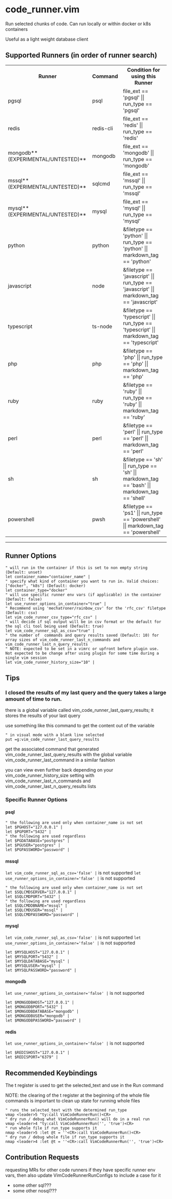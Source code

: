 # code_runner.vim

Run selected chunks of code. Can run locally or within docker or k8s containers

Useful as a light weight database client

## Supported Runners (in order of runner search)

<table style="width:100%">

  <tr>
    <th>Runner</th>
    <th>Command</th>
    <th>Condition for using this Runner</th>
  </tr>

  <tr>
    <td>pgsql</td>
    <td>psql</td>
    <td>file_ext == 'pgsql' || run_type == 'pgsql'</td>
  </tr>

  <tr>
    <td>redis</td>
    <td>redis-cli</td>
    <td>file_ext == 'redis' || run_type == 'redis'</td>
  </tr>

  <tr>
    <td>mongodb**(EXPERIMENTAL/UNTESTED)**</td>
    <td>mongodb</td>
    <td>file_ext == 'mongodb' || run_type == 'mongodb'</td>
  </tr>

  <tr>
    <td>mssql**(EXPERIMENTAL/UNTESTED)**</td>
    <td>sqlcmd</td>
    <td>file_ext == 'mssql' || run_type == 'mssql'</td>
  </tr>

  <tr>
    <td>mysql**(EXPERIMENTAL/UNTESTED)**</td>
    <td>mysql</td>
    <td>file_ext == 'mysql' || run_type == 'mysql'</td>
  </tr>

  <tr>
    <td>python</td>
    <td>python</td>
    <td>&filetype == 'python' || run_type == 'python' || markdown_tag == 'python'</td>
  </tr>

  <tr>
    <td>javascript</td>
    <td>node</td>
    <td>&filetype == 'javascript' || run_type == 'javascript' || markdown_tag == 'javascript'</td>
  </tr>

  <tr>
    <td>typescript</td>
    <td>ts-node</td>
    <td>&filetype == 'typescript' || run_type == 'typescript' || markdown_tag == 'typescript'</td>
  </tr>

  <tr>
    <td>php</td>
    <td>php</td>
    <td>&filetype == 'php' || run_type == 'php' || markdown_tag == 'php'</td>
  </tr>

  <tr>
    <td>ruby</td>
    <td>ruby</td>
    <td>&filetype == 'ruby' || run_type == 'ruby' || markdown_tag == 'ruby'</td>
  </tr>

  <tr>
    <td>perl</td>
    <td>perl</td>
    <td>&filetype == 'perl' || run_type == 'perl' || markdown_tag == 'perl'</td>
  </tr>

  <tr>
    <td>sh</td>
    <td>sh</td>
    <td>&filetype == 'sh' || run_type == 'sh' || markdown_tag == 'bash' || markdown_tag == 'shell'</td>
  </tr>

  <tr>
    <td>powershell</td>
    <td>pwsh</td>
    <td>&filetype == 'ps1' || run_type == 'powershell' || markdown_tag == 'powershell'</td>
  </tr>

</table>

---

## Runner Options

```vim
" will run in the container if this is set to non empty string (Default: unset)
let container_name="container_name" |
" specify what kind of container you want to run in. Valid choices: ["docker", "k8s"] (Default: docker)
let container_type="docker"
" will use specific runner env vars (if applicable) in the container (Default: false)
let use_runner_options_in_container="true" |
" Recommend using 'mechatroner/rainbow_csv' for the 'rfc_csv' filetype  (Default: csv)
let vim_code_runner_csv_type="rfc_csv" |
" will decide if sql output will be in csv format or the default for the sql cli tool being used (Default: true)
let vim_code_runner_sql_as_csv="true" |
" the number of  commands and query results saved (Default: 10) for array sizes of vim_code_runner_last_n_commands and vim_code_runner_last_n_query_results
" NOTE: expected to be set in a vimrc or upfront before plugin use. Not expected to be change after using plugin for some time during a single vim session
let vim_code_runner_history_size="10" |
```

## Tips

### I closed the results of my last query and the query takes a large amount of time to run.

there is a global variable called vim_code_runner_last_query_results; it stores the results of your last query

use something like this command to get the content out of the variable
```vim
" in visual mode with a blank line selected
put =g:vim_code_runner_last_query_results
```

get the associated command that generated vim_code_runner_last_query_results with the global variable vim_code_runner_last_command in a similar fashion

you can view even further back depending on your vim_code_runner_history_size setting with vim_code_runner_last_n_commands and vim_code_runner_last_n_query_results lists

### Specific Runner Options

#### psql

```vim
" the following are used only when container_name is not set
let $PGHOST="127.0.0.1" |
let $PGPORT="5432" |
" the following are used regardless
let $PGDATABASE="postgres" |
let $PGUSER="postgres" |
let $PGPASSWORD="password" |
```

#### mssql

`let vim_code_runner_sql_as_csv='false' |` is not supported
`let use_runner_options_in_container='false' |` is not supported

```vim
" the following are used only when container_name is not set
let $SQLCMDSERVER="127.0.0.1" |
let $SQLCMDPORT="5432" |
" the following are used regardless
let $SQLCMDDBNAME="mssql" |
let $SQLCMDUSER="mssql" |
let $SQLCMDPASSWORD="password" |
```

#### mysql

`let vim_code_runner_sql_as_csv='false' |` is not supported
`let use_runner_options_in_container='false' |` is not supported

```vim
let $MYSQLHOST="127.0.0.1" |
let $MYSQLPORT="5432" |
let $MYSQLDATABASE="mysql" |
let $MYSQLUSER="mysql" |
let $MYSQLPASSWORD="password" |
```

#### mongodb

`let use_runner_options_in_container='false' |` is not supported

```vim
let $MONGODBHOST="127.0.0.1" |
let $MONGODBPORT="5432" |
let $MONGODBDATABASE="mongodb" |
let $MONGODBUSER="mongodb" |
let $MONGODBPASSWORD="password" |
```

#### redis

`let use_runner_options_in_container='false' |` is not supported

```vim
let $REDISHOST="127.0.0.1" |
let $REDISPORT="6379" |
```

## Recommended Keybindings

The t register is used to get the selected_text and use in the Run command

NOTE: the clearing of the t register at the beginning of the whole file commands is important to clean up state for running whole files

```vim
" runs the selected_text with the determined run_type
vmap <leader>5 "ty:call VimCodeRunnerRun()<CR>
" dry run / debug what VimCodeRunnerRun() will do in a real run
vmap <leader>4 "ty:call VimCodeRunnerRun('', 'true')<CR>
" run whole file if run_type supports it
nmap <leader>5 :let @t = ''<CR>:call VimCodeRunnerRun()<CR>
" dry run / debug whole file if run_type supports it
nmap <leader>4 :let @t = ''<CR>:call VimCodeRunnerRun('', 'true')<CR>
```

## Contribution Requests

requesting MRs for other code runners
if they have specific runner env vars, then also update VimCodeRunnerRunConfigs to include a case for it

- some other sql???
- some other nosql???
